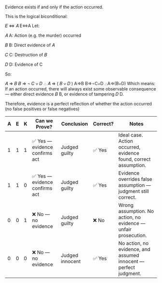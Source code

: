 Evidence exists if and only if the action occurred.

This is the logical biconditional:

𝐸
⇔
𝐴
E⇔A
Let:

𝐴
A: Action (e.g. the murder) occurred

𝐵
B: Direct evidence of 𝐴

𝐶
C: Destruction of 𝐵

𝐷
D: Evidence of C

So:

𝐴
⇒
𝐵
𝐵
⇒
¬
𝐶
∨
𝐷
∴
𝐴
⇒
(
𝐵
∨
𝐷
)
A⇒B
B⇒¬C∨D
∴A⇒(B∨D)
Which means:
If an action occurred, there will always exist some observable consequence — either direct evidence 
𝐵
B, or evidence of tampering 
𝐷
D.

Therefore, evidence is a perfect reflection of whether the action occurred (no false positives or false negatives)



| A | E | K | Can we Prove?                 | Conclusion      | Correct? | Notes                                                            |
| - | - | - | ----------------------------- | --------------- | -------- | ---------------------------------------------------------------- |
| 1 | 1 | 1 | ✅ Yes — evidence confirms act | Judged guilty   | ✅ Yes    | Ideal case. Action occurred, evidence found, correct assumption. |
| 1 | 1 | 0 | ✅ Yes — evidence confirms act | Judged guilty   | ✅ Yes    | Evidence overrides false assumption — judgment still correct.    |
| 0 | 0 | 1 | ❌ No — no evidence            | Judged guilty   | ❌ No     | Wrong assumption. No action, no evidence — unfair prosecution.   |
| 0 | 0 | 0 | ❌ No — no evidence            | Judged innocent | ✅ Yes    | No action, no evidence, and assumed innocent — perfect judgment. |
